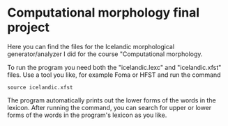 # Computational morphology final project

Here you can find the files for the Icelandic morphological generator/analyzer I did for the course "Computational morphology.

To run the program you need both the "icelandic.lexc" and "icelandic.xfst" files. Use a tool you like, for example Foma or HFST and run the command

    source icelandic.xfst

The program automatically prints out the lower forms of the words in the lexicon. After running the command, you can search for upper or lower forms of the words in the program's lexicon as you like.